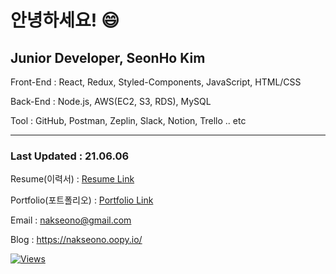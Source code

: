 # 안녕하세요! 😄

## Junior Developer, SeonHo Kim

Front-End : React, Redux, Styled-Components, JavaScript, HTML/CSS

Back-End : Node.js, AWS(EC2, S3, RDS), MySQL

Tool : GitHub, Postman, Zeplin, Slack, Notion, Trello .. etc

---
### Last Updated : 21.06.06

Resume(이력서) : [Resume Link](https://drive.google.com/file/d/1lfgyz_lwbmSv4MnZmh9lT2huzELk7v8Z/view?usp=sharing) 

Portfolio(포트폴리오) : [Portfolio Link](https://bit.ly/3nLcxYe)

Email : nakseono@gmail.com

Blog : https://nakseono.oopy.io/



[![Views](https://hits.seeyoufarm.com/api/count/incr/badge.svg?url=https%3A%2F%2Fgithub.com%2Fnakseono&count_bg=%235F4B8B&title_bg=%23555555&icon=ghostery.svg&icon_color=%23FFFFFF&title=Views&edge_flat=true)](https://hits.seeyoufarm.com)                  
